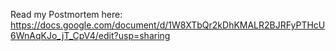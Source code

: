 Read my Postmortem here: https://docs.google.com/document/d/1W8XTbQr2kDhKMALR2BJRFyPTHcU6WnAqKJo_jT_CpV4/edit?usp=sharing
